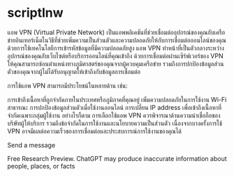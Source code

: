 # scriptlnw
แอพ VPN (Virtual Private Network) เป็นแอพพลิเคชันที่ช่วยเชื่อมต่ออุปกรณ์ของคุณกับเครือข่ายอินเทอร์เน็ตในวิธีที่ช่วยเพิ่มความเป็นส่วนตัวและความปลอดภัยให้กับการเชื่อมต่อออนไลน์ของคุณ ด้วยการใช้เทคโนโลยีการเข้ารหัสข้อมูลที่มีความปลอดภัยสูง แอพ VPN ทำหน้าที่เป็นตัวกลางระหว่างอุปกรณ์ของคุณกับเว็บไซต์หรือบริการออนไลน์ที่คุณเข้าถึง ด้วยการเชื่อมต่อผ่านเซิร์ฟเวอร์ของ VPN ให้คุณสามารถซ่อนตำแหน่งทางภูมิศาสตร์ของคุณจากผู้ควบคุมเครือข่าย รวมถึงการปกป้องข้อมูลส่วนตัวของคุณจากผู้ไม่ได้รับอนุญาตให้เข้าถึงกับข้อมูลการเชื่อมต่อ

การใช้แอพ VPN สามารถมีประโยชน์ในหลายด้าน เช่น:

การเข้าถึงเนื้อหาที่ถูกจำกัดภายในประเทศหรือภูมิภาคที่คุณอยู่
เพิ่มความปลอดภัยในการใช้งาน Wi-Fi สาธารณะ
การปกป้องข้อมูลส่วนตัวเมื่อใช้งานออนไลน์
การเปลี่ยน IP address เพื่อเข้าถึงเนื้อหาที่จำกัดเฉพาะกลุ่มผู้ใช้งาน
อย่างไรก็ตาม การเลือกใช้แอพ VPN ควรพิจารณาด้านความน่าเชื่อถือของบริษัทผู้ให้บริการ รวมถึงข้อจำกัดในการใช้งานและนโยบายความเป็นส่วนตัว เนื่องจากบางครั้งการใช้ VPN อาจมีผลต่อความเร็วของการเชื่อมต่อและประสบการณ์การใช้งานของคุณได้





Send a message


Free Research Preview. ChatGPT may produce inaccurate information about people, places, or facts

